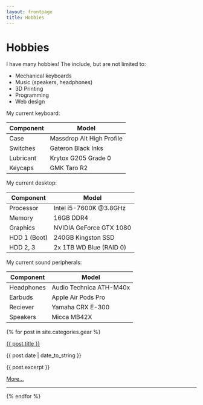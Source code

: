 ```yaml
---
layout: frontpage
title: Hobbies
---
```


# Hobbies

I have many hobbies! The include, but are not limited to:
- Mechanical keyboards
- Music (speakers, headphones)
- 3D Printing
- Programming
- Web design

My current keyboard:

| Component | Model                     |
|-----------|---------------------------|
| Case      | Massdrop Alt High Profile |
| Switches  | Gateron Black Inks        |
| Lubricant | Krytox G205 Grade 0       |
| Keycaps   | GMK Taro R2               |

My current desktop:

| Component    | Model                            |
|--------------|----------------------------------|
| Processor    | Intel i5-7600K @3.8GHz           |
| Memory       | 16GB DDR4                        |
| Graphics     | NVIDIA GeForce GTX 1080          |
| HDD 1 (Boot) | 240GB Kingston SSD               |
| HDD 2, 3     | 2x 1TB WD Blue (RAID 0)          |

My current sound peripherals:

| Component  | Model                   |
|------------|-------------------------|
| Headphones | Audio Technica ATH-M40x |
| Earbuds    | Apple Air Pods Pro      |
| Reciever   | Yamaha CRX E-300        |
| Speakers   | Micca MB42X             |

{% for post in site.categories.gear %}

<a href="{{ site.baseurl }}{{ post.url }}">{{ post.title }}</a>

{{ post.date | date_to_string }}

<p>{{ post.excerpt }}</p>

<p><a href="{{ site.baseurl }}{{ post.url }}">More...</a></p>

-----

{% endfor %}
